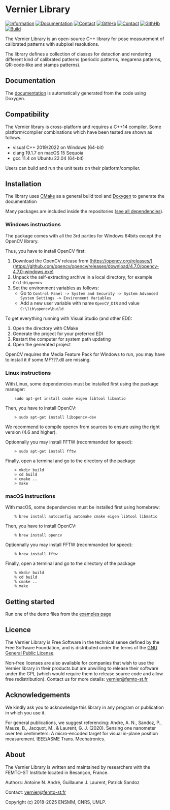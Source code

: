 # Vernier Library 

[![Information](https://img.shields.io/badge/info-on_website-purple.svg)](https://projects.femto-st.fr/vernier/en)
[![Documentation](https://img.shields.io/badge/doc-on_website-blue.svg)](https://vernierlib.github.io/)
[![Contact](https://img.shields.io/badge/contact-form-green.svg)](https://projects.femto-st.fr/vernier/en/contact) 
[![GithHb](https://img.shields.io/badge/sources-on_github-orange.svg)](https://github.com/vernierlib) 
[![Contact](https://img.shields.io/badge/contact-form-green.svg)](https://projects.femto-st.fr/vernier/en/contact)
[![GithHb](https://img.shields.io/badge/sources-on_github-orange.svg)](https://github.com/vernierlib)
[![Build](https://github.com/AntoineAndre/vernier_ci/actions/workflows/build.yml/badge.svg)](https://github.com/AntoineAndre/vernier_ci/actions/workflows/build.yml)

The Vernier Library is an open-source C++ library for pose measurement of calibrated patterns with subpixel resolutions.

The library defines a collection of classes for detection and rendering different kind of calibrated patterns (periodic patterns, megarena patterns, QR-code-like and stamps patterns).

## Documentation

The [documentation](https://vernierlib.github.io/) is automatically generated from the code using Doxygen.

## Compatibility

The Vernier library is cross-platform and requires a C++14 compiler. Some platform/compiler combinations which have been tested are shown as follows.

* visual C++ 2019/2022 on Windows (64-bit)
* clang 19.1.7 on macOS 15 Sequoia
* gcc 11.4 on Ubuntu 22.04 (64-bit)

Users can build and run the unit tests on their platform/compiler.

## Installation

The library uses [CMake](https://cmake.org/) as a general build tool and 
[Doxygen](http://www.doxygen.org) to generate the documentation

Many packages are included inside the repositories ([see all dependencies](3rdparty/README.md)).

### Windows instructions

The package comes with all the 3rd parties for Windows 64bits except the OpenCV library.

Thus, you have to install OpenCV first:

1. Download the OpenCV release from [https://opencv.org/releases/](https://github.com/opencv/opencv/releases/download/4.7.0/opencv-4.7.0-windows.exe)
2. Unpack the self-extracting archive in a local directory, for example `C:\lib\opencv`
3. Set the environment variables as follows:
	- Go to `Control Panel -> System and Security -> System Advanced System Settings -> Environment Variables`
	- Add a new user variable with name `OpenCV_DIR` and value `C:\lib\opencv\build`
<!---     - Edit the user variable Path and add a new directory `C:\lib\opencv\build\x64\vc16\bin` (location of the dll files) -->

To get everything running with Visual Studio (and other EDI):

1. Open the directory with CMake
2. Generate the project for your preferred EDI
3. Restart the computer for system path updating
4. Open the generated project

OpenCV requires the Media Feature Pack for Windows to run, you may have to install it if some MF???.dll are missing.

### Linux instructions

With Linux, some dependencies must be installed first using the package manager:

```Shell
	sudo apt-get install cmake eigen libtool libmatio
```
Then, you have to install OpenCV:

```Shell
	> sudo apt-get install libopencv-dev
```

We recommend to compile opencv from sources to ensure using the right version (4.6 and higher).

Optionnally you may install FFTW (recommanded for speed):

```Shell
	> sudo apt-get install fftw
```

Finally, open a terminal and go to the directory of the package

```Shell
	> mkdir build
	> cd build
	> cmake ..
	> make
```

### macOS instructions

With macOS, some dependencies must be installed first using homebrew:

```Shell
	% brew install autoconfig automake cmake eigen libtool libmatio
```

Then, you have to install OpenCV:

```Shell
	% brew install opencv
```

Optionnally you may install FFTW (recommanded for speed):

```Shell
	% brew install fftw
```

Finally, open a terminal and go to the directory of the package

```Shell
	% mkdir build
	% cd build
	% cmake ..
	% make
```

## Getting started

Run one of the demo files from the [examples page](https://vernierlib.github.io/examples.html)

## Licence

The Vernier Library is Free Software in the technical sense defined by the Free Software Foundation, and is distributed under the terms of the [GNU General Public License](LICENSE.txt). 

Non-free licenses are also available for companies that wish to use the Vernier library in their products but are unwilling to release their software under the GPL (which would require them to release source code and allow free redistribution). Contact us for more details: [vernier@femto-st.fr](mailto:vernier@femto-st.fr)

## Acknowledgements

We kindly ask you to acknowledge this library in any program or publication in which you use it. 

For general publications, we suggest referencing: Andre, A. N., Sandoz, P., Mauze, B., Jacquot, M., & Laurent, G. J. (2020). Sensing one nanometer over ten centimeters: A micro-encoded target for visual in-plane position measurement. IEEE/ASME Trans. Mechatronics.

## About

The Vernier Library is written and maintained by researchers with the FEMTO-ST Institute located in Besançon, France.

Authors: Antoine N. André, Guillaume J. Laurent, Patrick Sandoz

Contact: [vernier@femto-st.fr](mailto:vernier@femto-st.fr)

Copyright (c) 2018-2025 ENSMM, CNRS, UMLP.

